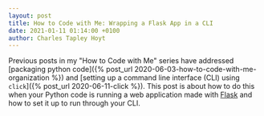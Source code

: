 ```yaml
---
layout: post
title: How to Code with Me: Wrapping a Flask App in a CLI
date: 2021-01-11 01:14:00 +0100
author: Charles Tapley Hoyt
---
```

Previous posts in my "How to Code with Me" series have addressed
[packaging python code]({% post_url 2020-06-03-how-to-code-with-me-organization %}) and
[setting up a command line interface (CLI) using `click`]({% post_url 2020-06-11-click %}). This post is about how to
do this when your Python code is running a web application made with [Flask](https://flask.palletsprojects.com) and
how to set it up to run through your CLI.
